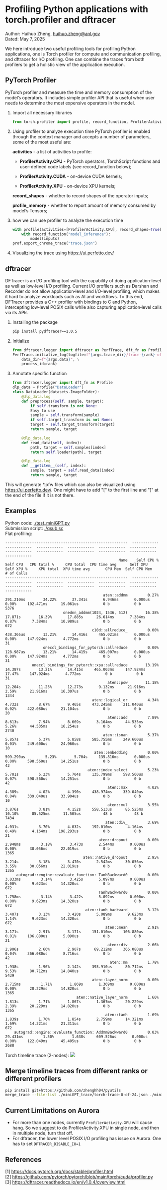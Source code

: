 # Profiling Python applications with torch.profiler and dftracer

Author: Huihuo Zheng, <huihuo.zheng@anl.gov> <br>
Dated: May 7, 2025

We here introduce two useful profiling tools for profiling Python applications, one is Torch profiler for compute and communication profiling, and dftracer for I/O profiling. One can combine the traces from both profilers to get a holistic view of the application execution. 

## PyTorch Profiler
PyTorch profiler and measure the time and memory consumption of the model’s operators. It includes simple profiler API that is useful when user needs to determine the most expensive operators in the model.

1. Import all necessary libraries
    ```python
    from torch.profiler import profile, record_function, ProfilerActivity
    ```

2. Using profiler to analyze execution time
    PyTorch profiler is enabled through the context manager and accepts a number of parameters, some of the most useful are:

    **activities** - a list of activities to profile:
    - **ProfilerActivity.CPU** - PyTorch operators, TorchScript functions and user-defined code labels (see record_function below);

    - **ProfilerActivity.CUDA** - on-device CUDA kernels;

    - **ProfilerActivity.XPU** - on-device XPU kernels;

    **record_shapes** - whether to record shapes of the operator inputs;

    **profile_memory** - whether to report amount of memory consumed by model’s Tensors;

3. how we can use profiler to analyze the execution time
    ```python
    with profile(activities=[ProfilerActivity.CPU], record_shapes=True) as prof:
        with record_function("model_inference"):
            model(inputs)
    prof.export_chrome_trace("trace.json")
    ```

4. Visualizing the trace using https://ui.perfetto.dev/


## dftracer
DFTracer is an I/O profiling tool with the capability of doing application‑level as well as low‑level I/O profiling. Current I/O profilers such as Darshan and Recorder do not allow application‑level and I/O‑level profiling, which makes it hard to analyze workloads such as AI and workflows. To this end, DFTracer provides a C++ profiler with bindings to C and Python, intercepting low‑level POSIX calls while also capturing application‑level calls via its APIs 

1. Installing the package
    ```bash
    pip install pydftracer==1.0.5
    ```

2. Initialize
    ```python
    from dftracer.logger import dftracer as PerfTrace, dft_fn as Profile
    PerfTrace.initialize_log(logfile=f"{args.trace_dir}/trace-{rank}-of-{world_size}.pfw", \
        data_dir=f"{args.data}", \
        process_id=rank)
    ```
3. Annotate specific function 
    ```python
    from dftracer.logger import dft_fn as Profile
    dlp_data = Profile("DataLoader")
    class DataLoader(datasets.ImageFolder):
        @dlp_data.log
        def preprocess(self, sample, target):
            if self.transform is not None:
            Easy to use
            sample = self.transform(sample)
            if self.target_transform is not None:
            target = self.target_transform(target)
            return sample, target

        @dlp_data.log
        def read_data(self, index):
            path, target = self.samples[index]
            return self.loader(path), target

        @dlp_data.log
        def __getitem__(self, index):
            sample, target = self.read_data(index)
            return sample, target
    ```

This will generate *.pfw files which can also be visualized using https://ui.perfetto.dev/. One might have to add "[" to the first line and "]" at the end of the file if it is not there. 

## Examples
Python code: [./test_miniGPT.py](./test_miniGPT.py) <br>
Submission script: [./qsub.sc](./qsub.sc) <br>
Flat profiling: 
```
-------------------------------------------------------  ------------  ------------  ------------  ------------  ------------  ------------  ------------  ------------  ------------  ------------  ------------  ------------  
                                                   Name    Self CPU %      Self CPU   CPU total %     CPU total  CPU time avg      Self XPU    Self XPU %     XPU total  XPU time avg       CPU Mem  Self CPU Mem    # of Calls  
-------------------------------------------------------  ------------  ------------  ------------  ------------  ------------  ------------  ------------  ------------  ------------  ------------  ------------  ------------  
                                            aten::addmm         0.27%     291.210ms        34.22%       37.341s       6.946ms       0.000us         0.00%     102.471ms      19.061us           0 b           0 b          5376  
                          onednn_addmm(1024, 1536, 512)        16.38%       17.871s        16.39%       17.885s      26.614ms       7.384ms         0.87%       7.384ms      10.989us           0 b           0 b           672  
                                       c10d::allreduce_         0.00%     438.366us        13.21%       14.416s     465.021ms       0.000us         0.00%     147.924ms       4.772ms           0 b           0 b            31  
                 oneccl_bindings_for_pytorch::allreduce         0.00%     128.987us        13.21%       14.415s     465.007ms       0.000us         0.00%     147.924ms       4.772ms           0 b           0 b            31  
            oneccl_bindings_for_pytorch::xpu::allreduce        13.19%       14.387s        13.21%       14.415s     465.003ms     147.924ms        17.47%     147.924ms       4.772ms           0 b           0 b            31  
                                              aten::pow        11.18%       12.204s        11.25%       12.273s       9.132ms      21.916ms         2.59%      21.916ms      16.307us           0 b           0 b          1344  
                                       aten::logical_or         4.34%        4.732s         8.67%        9.465s     473.245ms     211.040us         0.02%     422.080us      21.104us           0 b           0 b            20  
                                              aten::add         7.89%        8.613s         7.94%        8.669s       3.164ms      44.535ms         5.26%      44.535ms      16.254us           0 b           0 b          2740  
                                            aten::isnan         5.37%        5.857s         5.37%        5.858s     585.755ms     249.600us         0.03%     249.600us      24.960us           0 b           0 b            10  
                                        aten::embedding         0.00%     599.290us         5.23%        5.704s     135.816ms       0.000us         0.00%     598.560us      14.251us           0 b           0 b            42  
                                     aten::index_select         5.23%        5.701s         5.23%        5.704s     135.799ms     598.560us         0.07%     598.560us      14.251us           0 b           0 b            42  
                                              aten::max         4.02%        4.389s         4.02%        4.390s     438.974ms     339.040us         0.04%     339.040us      33.904us           0 b           0 b            10  
                                              aten::mul         3.55%        3.876s         3.81%        4.152s     558.513us      85.525ms        10.10%      85.525ms      11.505us          48 b          48 b          7434  
                                             aten::div_         3.69%        4.031s         3.70%        4.032s     192.010ms       4.164ms         0.49%       4.164ms     198.293us           0 b           0 b            21  
                                          aten::dropout         0.00%       2.948ms         3.18%        3.473s       2.544ms       0.000us         0.00%      30.056ms      22.019us           0 b           0 b          1365  
                                   aten::native_dropout         2.95%        3.214s         3.18%        3.470s       2.542ms      30.056ms         3.55%      30.056ms      22.019us           0 b           0 b          1365  
     autograd::engine::evaluate_function: TanhBackward0         0.00%       3.033ms         3.14%        3.425s       5.097ms       0.000us         0.00%       9.623ms      14.320us           0 b           0 b           672  
                                          TanhBackward0         0.00%       1.758ms         3.14%        3.422s       5.092ms       0.000us         0.00%       9.623ms      14.320us           0 b           0 b           672  
                                    aten::tanh_backward         3.12%        3.407s         3.13%        3.420s       5.089ms       9.623ms         1.14%       9.623ms      14.320us           0 b           0 b           672  
                                             aten::mean         2.91%        3.171s         2.91%        3.171s     151.010ms     106.880us         0.01%     106.880us       5.090us           0 b           0 b            21  
                                              aten::div         2.66%        2.906s         2.66%        2.907s      69.212ms     366.080us         0.04%     366.080us       8.716us           0 b           0 b            42  
                                               aten::mm         1.78%        1.938s         1.96%        2.142s     393.910us      80.712ms         9.53%      80.712ms      14.840us           0 b           0 b          5439  
                                       aten::layer_norm         0.00%       2.715ms         1.71%        1.869s       1.369ms       0.000us         0.00%      20.229ms      14.820us           0 b           0 b          1365  
                                aten::native_layer_norm         1.66%        1.813s         1.71%        1.867s       1.367ms      20.229ms         2.39%      20.229ms      14.820us           0 b           0 b          1365  
                                             aten::tanh         1.69%        1.839s         1.70%        1.854s       2.759ms      14.321ms         1.69%      14.321ms      21.311us           0 b           0 b           672  
    autograd::engine::evaluate_function: AddmmBackward0         0.03%      29.431ms         1.50%        1.638s     609.526us       0.000us         0.00%     122.049ms      45.405us           0 b           0 b          2688  
```


Torch timeline trace (2-nodes): 
![](./figures/torch_timeline.png)


## Merge timeline traces from different ranks or different profilers
```bash
pip install git+https://github.com/zhenghh04/pyutils
merge_trace --file-list ./miniGPT_trace/torch-trace-0-of-24.json ./miniGPT_trace/trace-0-of-24.pfw --output combine-trace-0-of-24.json
```

## Current Limitations on Aurora
* For more than one nodes, currently ``ProfilerActivity.XPU`` will cause hang. So we suggest to do ProfilerActivity.XPU in single node, and then in multiple node, turn that off. 
* For dftracer, the lower level POSIX I/O profiling has issue on Aurora. One has to set ``DFTRACER_DISABLE_IO=1``

## References
[1] https://docs.pytorch.org/docs/stable/profiler.html <br>
[2] https://github.com/pytorch/pytorch/blob/main/torch/cuda/profiler.py <br>
[3] https://dftracer.readthedocs.io/en/v1.0.4/overview.html

